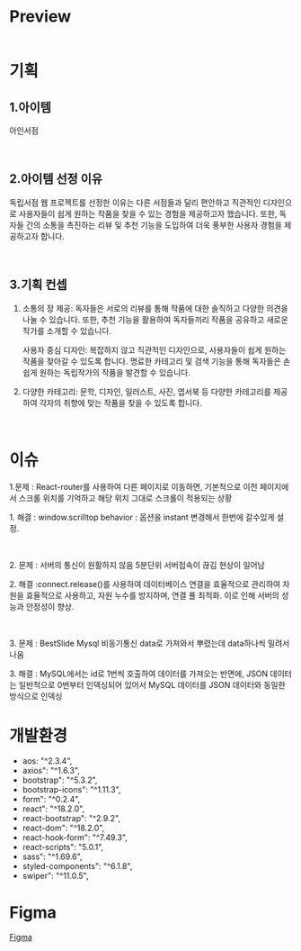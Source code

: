 <h1>Preview</h1>
<img href=""></img>

<h1>기획</h1>
<h2>1.아이템</h2>
<p>아인서점</p>
<br>
<h2>2.아이템 선정 이유</h2>
<p>독립서점 웹 프로젝트를 선정한 이유는 다른 서점들과 달리 편안하고 직관적인 디자인으로 사용자들이 쉽게 원하는 작품을 찾을 수 있는 경험을 제공하고자 했습니다. 또한, 독자들 간의 소통을 촉진하는 리뷰 및 추천 기능을 도입하여 더욱 풍부한 사용자 경험을 제공하고자 합니다.</p>

<br>
<h2>3.기획 컨셉</h2>
<span>

1. 소통의 장 제공: 독자들은 서로의 리뷰를 통해 작품에 대한 솔직하고 다양한 의견을 나눌 수 있습니다. 또한, 추천 기능을 활용하여 독자들끼리 작품을 공유하고 새로운 작가를 소개할 수 있습니다.
    
   사용자 중심 디자인: 복잡하지 않고 직관적인 디자인으로, 사용자들이 쉽게 원하는 작품을 찾아갈 수 있도록 합니다. 명료한 카테고리 및 검색 기능을 통해 독자들은 손쉽게 원하는 독립작가의 작품을 발견할 수 있습니다.
    
2. 다양한 카테고리: 문학, 디자인, 일러스트, 사진, 엽서북 등 다양한 카테고리를 제공하여 각자의 취향에 맞는 작품을 찾을 수 있도록 합니다.</span>

<br>
<h1>이슈</h1>


<p>
1.문제 : React-router를 사용하여 다른 페이지로 이동하면, 기본적으로 이전 페이지에서 스크롤 위치를 기억하고 해당 위치 그대로 스크롤이 적용되는 상황</p>
<p>
1. 해결 : window.scrilltop behavior : 옵션을 instant 변경해서 한번에 갈수있게 설정. </p>

<br>
<p>
2. 문제 : 서버의 통신이 원활하지 않음 5분단위 서버접속이 끊김 현상이 일어남</p>
<p>  
2. 해결 :connect.release()를 사용하여 데이터베이스 연결을 효율적으로 관리하여 자원을 효율적으로 사용하고, 자원 누수를 방지하며, 연결 풀 최적화. 이로 인해 서버의 성능과 안정성이 향상.
</p>
<br>

<p>
3. 문제 : BestSlide Mysql 비동기통신 data로 가져와서 뿌렸는데 data하나씩 밀려서 나옴
</p>
  <p>
3. 해결 : MySQL에서는 id로 1번씩 호출하여 데이터를 가져오는 반면에, JSON 데이터는 일반적으로 0번부터 인덱싱되어 있어서 MySQL 데이터를 JSON 데이터와 동일한 방식으로 인덱싱
</p>
<h1>개발환경</h1>
<ul>
  <li>aos: "^2.3.4",</li>
  <li>axios": "^1.6.3",</li>
  <li>bootstrap": "^5.3.2",</li>
  <li>bootstrap-icons": "^1.11.3",</li>
  <li>form": "^0.2.4",</li>
  <li>react": "^18.2.0",</li>
  <li>react-bootstrap": "^2.9.2",</li>
  <li>react-dom": "^18.2.0",</li>
  <li>react-hook-form": "^7.49.3",</li>
  <li>react-scripts": "5.0.1",</li>
  <li>sass": "^1.69.6",</li>
  <li>styled-components": "^6.1.8",</li>
  <li>swiper": "^11.0.5",</li>
</ul>

<h1>Figma</h1>
<a href="https://www.figma.com/file/3ePwKovJqYTbLRALUgC49p/%EA%B0%9C%EC%9D%B8%ED%8F%AC%ED%8F%B4?node-id=0%3A1&mode=dev">Figma</a>

